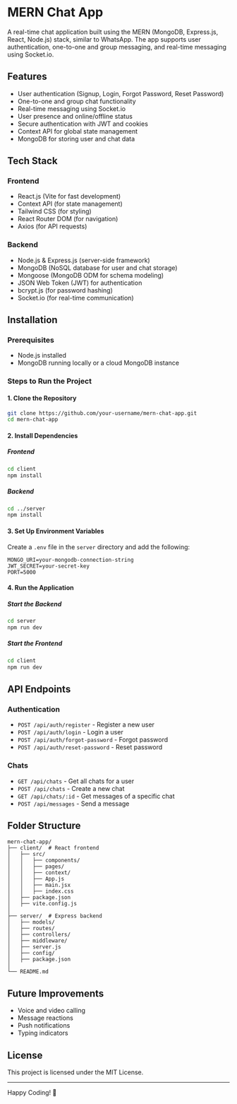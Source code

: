 # MERN Chat App

A real-time chat application built using the MERN (MongoDB, Express.js, React, Node.js) stack, similar to WhatsApp. The app supports user authentication, one-to-one and group messaging, and real-time messaging using Socket.io.

## Features

- User authentication (Signup, Login, Forgot Password, Reset Password)
- One-to-one and group chat functionality
- Real-time messaging using Socket.io
- User presence and online/offline status
- Secure authentication with JWT and cookies
- Context API for global state management
- MongoDB for storing user and chat data

## Tech Stack

### Frontend

- React.js (Vite for fast development)
- Context API (for state management)
- Tailwind CSS (for styling)
- React Router DOM (for navigation)
- Axios (for API requests)

### Backend

- Node.js & Express.js (server-side framework)
- MongoDB (NoSQL database for user and chat storage)
- Mongoose (MongoDB ODM for schema modeling)
- JSON Web Token (JWT) for authentication
- bcrypt.js (for password hashing)
- Socket.io (for real-time communication)

## Installation

### Prerequisites

- Node.js installed
- MongoDB running locally or a cloud MongoDB instance

### Steps to Run the Project

#### 1. Clone the Repository

```sh
git clone https://github.com/your-username/mern-chat-app.git
cd mern-chat-app
```

#### 2. Install Dependencies

##### Frontend

```sh
cd client
npm install
```

##### Backend

```sh
cd ../server
npm install
```

#### 3. Set Up Environment Variables

Create a `.env` file in the `server` directory and add the following:

```env
MONGO_URI=your-mongodb-connection-string
JWT_SECRET=your-secret-key
PORT=5000
```

#### 4. Run the Application

##### Start the Backend

```sh
cd server
npm run dev
```

##### Start the Frontend

```sh
cd client
npm run dev
```

## API Endpoints

### Authentication

- `POST /api/auth/register` - Register a new user
- `POST /api/auth/login` - Login a user
- `POST /api/auth/forgot-password` - Forgot password
- `POST /api/auth/reset-password` - Reset password

### Chats

- `GET /api/chats` - Get all chats for a user
- `POST /api/chats` - Create a new chat
- `GET /api/chats/:id` - Get messages of a specific chat
- `POST /api/messages` - Send a message

## Folder Structure

```
mern-chat-app/
├── client/  # React frontend
│   ├── src/
│   │   ├── components/
│   │   ├── pages/
│   │   ├── context/
│   │   ├── App.js
│   │   ├── main.jsx
│   │   ├── index.css
│   ├── package.json
│   ├── vite.config.js
│
├── server/  # Express backend
│   ├── models/
│   ├── routes/
│   ├── controllers/
│   ├── middleware/
│   ├── server.js
│   ├── config/
│   ├── package.json
│
└── README.md
```

## Future Improvements

- Voice and video calling
- Message reactions
- Push notifications
- Typing indicators

## License

This project is licensed under the MIT License.

---

Happy Coding! 🚀
